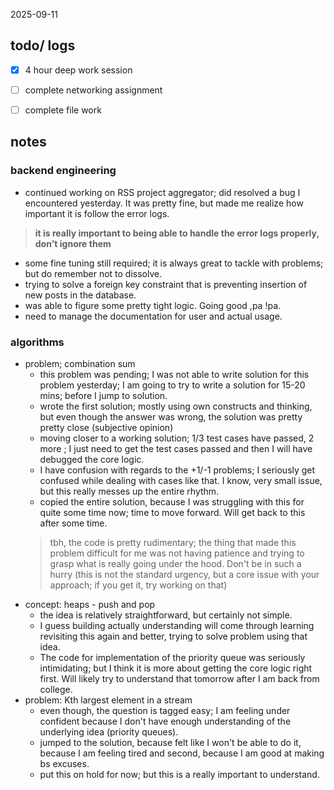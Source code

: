 2025-09-11
## todo/ logs
- [x] 4 hour deep work session
- [ ] complete networking assignment
- [ ] complete file work 


## notes
### backend engineering
- continued working on RSS project aggregator; did resolved a bug I encountered yesterday. It was pretty fine, but made me realize how important it is follow the error logs. 
> **it is really important to being able to handle the error logs properly, don't ignore them**
- some fine tuning still required; it is always great to tackle with problems; but do remember not to dissolve. 
- trying to solve a foreign key constraint that is preventing insertion of new posts in the database. 
- was able to figure some pretty tight logic. Going good  ,pa !pa. 
- need to manage the documentation for user and actual usage. 

### algorithms
- problem; combination sum
	-  this problem was pending; I was not able to write solution for this problem yesterday; I am going to try to write a solution for 15-20 mins; before I jump to solution. 
	- wrote the first solution; mostly using own constructs and thinking, but even though the answer was wrong, the solution was pretty pretty close (subjective opinion)
	- moving closer to a working solution; 1/3 test cases have passed, 2 more ; I just need to get the test cases passed and then I will have debugged the core logic. 
	- I have confusion with regards to the +1/-1 problems; I seriously get confused while dealing with cases like that. I know, very small issue, but this really messes up the entire rhythm. 
	- copied the entire solution, because I was struggling with this for quite some time now; time to move forward. Will get back to this after some time. 
	> tbh, the code is pretty rudimentary; the thing that made this problem difficult for me was not having patience and trying to grasp what is really going under the hood. Don't be in such a hurry (this is not the standard urgency, but a core issue with your approach; if you get it, try working on that)
- concept: heaps - push and pop 
	- the idea is relatively straightforward, but certainly not simple. 
	- I guess building actually understanding will come through learning revisiting this again and better, trying to solve problem using that idea. 
	- The code for implementation of the priority queue was seriously intimidating; but I think it is more about getting the core logic right first. Will likely try to understand that tomorrow after I am back from college. 
- problem: Kth largest element in a stream 
	- even though, the question is tagged easy; I am feeling under confident because I don't have enough understanding of the underlying idea (priority queues). 
	- jumped to the solution, because felt like I won't be able to do it, because I am feeling tired and second, because I am good at making bs excuses. 
	- put this on hold for now; but this is a really important to understand. 

